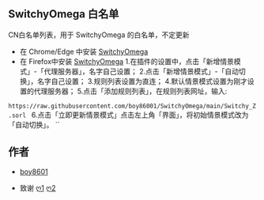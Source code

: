 ## SwitchyOmega 白名单
CN白名单列表，用于 SwitchyOmega 的白名单，不定更新

- 在 Chrome/Edge 中安装 [SwitchyOmega](https://chrome.google.com/webstore/detail/proxy-switchyomega/padekgcemlokbadohgkifijomclgjgif) 
- 在  Firefox中安装 [SwitchyOmega](https://addons.mozilla.org/en-US/firefox/addon/switchyomega/) 
1.在插件的设置中，点击「新增情景模式」-「代理服务器」，名字自己设置；
2.点击「新增情景模式」-「自动切换」，名字自己设置；
3.规则列表设置为直连；
4.默认情景模式设置为刚才设置的代理服务器；
5.点击「添加规则列表」，在规则列表网址，输入:

``https://raw.githubusercontent.com/boy86001/SwitchyOmega/main/Switchy_Z.sorl
``
6.点击「立即更新情景模式」点击左上角「界面」，将初始情景模式改为「自动切换」。
``
## 作者
* [boy8601](https://t.me/YiSanYuan)
- 致谢 [ღ1](https://github.com/Loyalsoldier/geoip) [ღ2](https://github.com/pluwen/china-domain-allowlist) 
